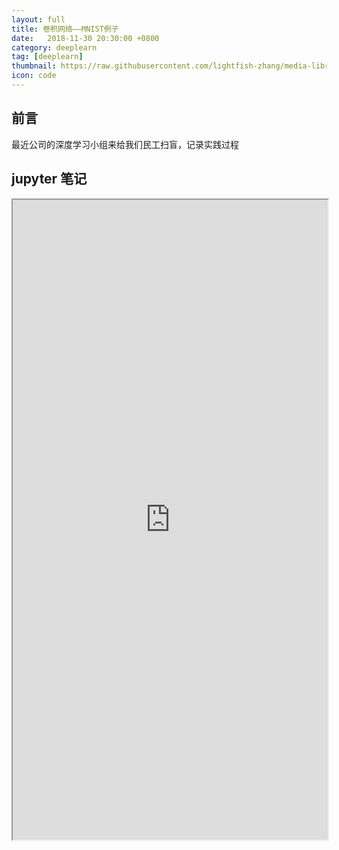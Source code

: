 ```yaml
---
layout: full
title: 卷积网络——MNIST例子
date:   2018-11-30 20:30:00 +0800
category: deeplearn
tag: [deeplearn]
thumbnail: https://raw.githubusercontent.com/lightfish-zhang/media-library/master/image/2018/dl_conv_process.png
icon: code
---
```



## 前言

最近公司的深度学习小组来给我们民工扫盲，记录实践过程

## jupyter 笔记


<iframe src="https://nbviewer.jupyter.org/github/lightfish-zhang/deeplearn-expirence/blob/master/01-first/mnist_conv.ipynb" width="100%" height="1024"></iframe>
